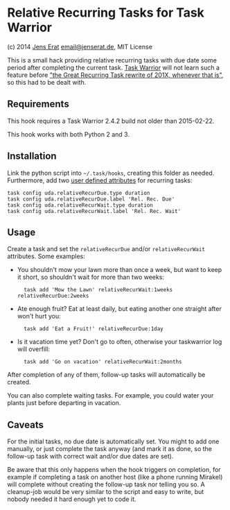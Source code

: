 # Relative Recurring Tasks for Task Warrior

(c) 2014 [Jens Erat] <email@jenserat.de>, MIT License

This is a small hack providing relative recurring tasks with due date some period after completing the current task. [Task Warrior] will not learn such a feature before ["the Great Recurring Task rewrite of 201X, whenever that is"][TW-235], so this had to be dealt with.

## Requirements

This hook requires a Task Warrior 2.4.2 build not older than 2015-02-22.

This hook works with both Python 2 and 3.

## Installation

Link the python script into `~/.task/hooks`, creating this folder as needed. Furthermore, add two [user defined attributes] for recurring tasks:

    task config uda.relativeRecurDue.type duration
    task config uda.relativeRecurDue.label 'Rel. Rec. Due'
    task config uda.relativeRecurWait.type duration
    task config uda.relativeRecurWait.label 'Rel. Rec. Wait'

## Usage

Create a task and set the `relativeRecurDue` and/or `relativeRecurWait` attributes. Some examples:

- You shouldn't mow your lawn more than once a week, but want to keep it short, so shouldn't wait for more than two weeks:

        task add 'Mow the Lawn' relativeRecurWait:1weeks relativeRecurDue:2weeks

- Ate enough fruit? Eat at least daily, but eating another one straight after won't hurt you:

        task add 'Eat a Fruit!' relativeRecurDue:1day

- Is it vacation time yet? Don't go to often, otherwise your taskwarrior log will overfill:

        task add 'Go on vacation' relativeRecurWait:2months

After completion of any of them, follow-up tasks will automatically be created.

You can also complete waiting tasks. For example, you could water your plants just before departing in vacation.

## Caveats

For the initial tasks, no due date is automatically set. You might to add one manually, or just complete the task anyway (and mark it as done, so the follow-up task with correct wait and/or due dates are set).

Be aware that this only happens when the hook triggers on completion, for example if completing a task on another host (like a phone running Mirakel) will complete without creating the follow-up task nor telling you so. A cleanup-job would be very similar to the script and easy to write, but nobody needed it hard enough yet to code it.

[Jens Erat]: http://www.jenserat.de
[Task Warrior]: http://taskwarrior.org
[TW-235]: https://bug.tasktools.org/browse/TW-235
[TW-1491]: https://bug.tasktools.org/browse/TW-1491
[user defined attributes]: http://taskwarrior.org/docs/udas.html
